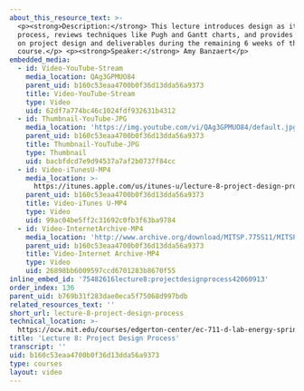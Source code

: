```yaml
---
about_this_resource_text: >-
  <p><strong>Description:</strong> This lecture introduces design as iterative
  process, reviews techniques like Pugh and Gantt charts, and provides guidance
  on project design and deliverables during the remaining 6 weeks of the
  course.</p> <p><strong>Speaker:</strong> Amy Banzaert</p>
embedded_media:
  - id: Video-YouTube-Stream
    media_location: QAg3GPMUO84
    parent_uid: b160c53eaa4700b0f36d13dda56a9373
    title: Video-YouTube-Stream
    type: Video
    uid: 62df7a774bc46c1024fdf932631b4312
  - id: Thumbnail-YouTube-JPG
    media_location: 'https://img.youtube.com/vi/QAg3GPMUO84/default.jpg'
    parent_uid: b160c53eaa4700b0f36d13dda56a9373
    title: Thumbnail-YouTube-JPG
    type: Thumbnail
    uid: bacbfdcd7e9d94537a7af2b0737f84cc
  - id: Video-iTunesU-MP4
    media_location: >-
      https://itunes.apple.com/us/itunes-u/lecture-8-project-design-process/id591211144?i=127630216
    parent_uid: b160c53eaa4700b0f36d13dda56a9373
    title: Video-iTunes U-MP4
    type: Video
    uid: 99ac04be5ff2c31692c0fb3f63ba9784
  - id: Video-InternetArchive-MP4
    media_location: 'http://www.archive.org/download/MITSP.775S11/MITSP_775S11lec08_300k.mp4'
    parent_uid: b160c53eaa4700b0f36d13dda56a9373
    title: Video-Internet Archive-MP4
    type: Video
    uid: 26898bb6009597ccd6701283b8670f55
inline_embed_id: '75482616lecture8:projectdesignprocess42060913'
order_index: 136
parent_uid: b769b31f283dae0eca5f75068d997bdb
related_resources_text: ''
short_url: lecture-8-project-design-process
technical_location: >-
  https://ocw.mit.edu/courses/edgerton-center/ec-711-d-lab-energy-spring-2011/projects/lecture-8-project-design-process
title: 'Lecture 8: Project Design Process'
transcript: ''
uid: b160c53eaa4700b0f36d13dda56a9373
type: courses
layout: video
---
```

